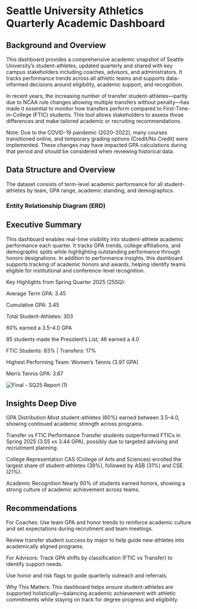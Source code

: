 # Seattle University Athletics Quarterly Academic Dashboard

## Background and Overview

This dashboard provides a comprehensive academic snapshot of Seattle University’s student-athletes, updated quarterly and shared with key campus stakeholders including coaches, advisors, and administrators. It tracks performance trends across all athletic teams and supports data-informed decisions around eligibility, academic support, and recognition.

In recent years, the increasing number of transfer student-athletes—partly due to NCAA rule changes allowing multiple transfers without penalty—has made it essential to monitor how transfers perform compared to First-Time-in-College (FTIC) students. This tool allows stakeholders to assess those differences and make tailored academic or recruiting recommendations.

Note: Due to the COVID-19 pandemic (2020–2022), many courses transitioned online, and temporary grading options (Credit/No Credit) were implemented. These changes may have impacted GPA calculations during that period and should be considered when reviewing historical data.

## Data Structure and Overview

The dataset consists of term-level academic performance for all student-athletes by team, GPA range, academic standing, and demographics.

### Entity Relationship Diagram (ERD)


## Executive Summary
This dashboard enables real-time visibility into student-athlete academic performance each quarter. It tracks GPA trends, college affiliations, and demographic splits while highlighting outstanding performance through honors designations. In addition to performance insights, this dashboard supports tracking of academic honors and awards, helping identify teams eligible for institutional and conference-level recognition.

Key Highlights from Spring Quarter 2025 (25SQ):

Average Term GPA: 3.45

Cumulative GPA: 3.45

Total Student-Athletes: 303

60% earned a 3.5–4.0 GPA

85 students made the President’s List; 46 earned a 4.0

FTIC Students: 83% | Transfers: 17%

Highest Performing Team: Women’s Tennis (3.97 GPA)

Men’s Tennis  GPA: 3.67


![Final - SQ25 Report (1)](https://github.com/user-attachments/assets/14354a0f-15a3-4bdc-8189-3bb301b6a753)


## Insights Deep Dive
GPA Distribution
Most student-athletes (60%) earned between 3.5–4.0, showing continued academic strength across programs.

Transfer vs FTIC Performance
Transfer students outperformed FTICs in Spring 2025 (3.55 vs 3.44 GPA), possibly due to targeted advising and recruitment planning.

College Representation
CAS (College of Arts and Sciences) enrolled the largest share of student-athletes (39%), followed by ASB (31%) and CSE (21%).

Academic Recognition
Nearly 90% of students earned honors, showing a strong culture of academic achievement across teams.


## Recommendations
For Coaches:
Use team GPA and honor trends to reinforce academic culture and set expectations during recruitment and team meetings.

Review transfer student success by major to help guide new athletes into academically aligned programs.

For Advisors:
Track GPA shifts by classification (FTIC vs Transfer) to identify support needs.

Use honor and risk flags to guide quarterly outreach and referrals.

Why This Matters:
This dashboard helps ensure student-athletes are supported holistically—balancing academic achievement with athletic commitments while staying on track for degree progress and eligibility.

